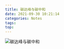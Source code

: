 ```yaml
---
title: 碳达峰与碳中和
date: 2021-09-30 10:21:14
categories: Notes
tags:
top:
---
```

![碳达峰与碳中和](https://i.loli.net/2021/09/30/XGS6Qey4qHki2FC.png)